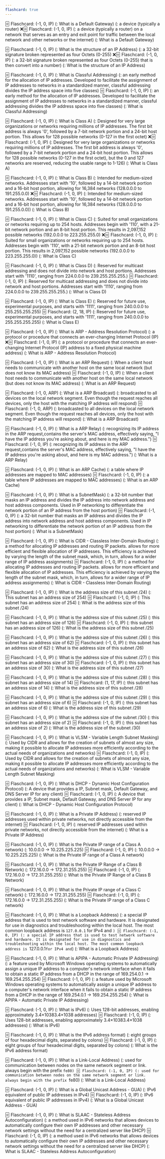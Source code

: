 ```yaml
---
flashcard: true
---
```

🃟 Flaschcard: (-1, 0, IP) (: What is a Default Gateway) (: a device (typically a router)
❌️🃟 Flaschcard: (-1, 0, IP) (: a device (typically a router) on a network that serves as an entry and exit point for traffic between the local network and other networks or the internet) (: What is a Default Gateway)


🃟 Flaschcard: (-1, 0, IP) (: What is the structure of an IP Address) (: a 32-bit signature broken represented as four Octets (0-255)
❌️🃟 Flaschcard: (-1, 0, IP) (: a 32-bit signature broken represented as four Octets (0-255) that is then convert into a number) (: What is the structure of an IP Address)

🃟 Flaschcard: (-1, 0, IP) (: What is Classful Addressing) (: an early method for the allocation of IP addresses. Developed to facilitate the assignment of IP addresses to networks in a standardized manner, classful addressing divides the IP address space into five classes)
🃟 Flaschcard: (-1, 0, IP) (: an early method for the allocation of IP addresses. Developed to facilitate the assignment of IP addresses to networks in a standardized manner, classful addressing divides the IP address space into five classes) (: What is Classful Addressing)

🃟 Flaschcard: (-1, 0, IP) (: What is Class A) (: Designed for very large organizations or networks requiring millions of IP addresses. The first bit address is always '0', followed by a 7-bit network portion and a 24-bit host portion. This allows for 128 possible networks (0-127 in the first octet)
❌️🃟 Flaschcard: (-1, 0, IP) (: Designed for very large organizations or networks requiring millions of IP addresses. The first bit address is always '0', followed by a 7-bit network portion and a 24-bit host portion. This allows for 128 possible networks (0-127 in the first octet), but the 0 and 127 networks are reserved, reducing the usable range to 1-126) (: What is Class A)

🃟 Flaschcard: (-1, 0, IP) (: What is Class B) (: Intended for medium-sized networks. Addresses start with '10', followed by a 14-bit network portion and a 16-bit host portion, allowing for 16,384 networks (128.0.0.0 to 191.255.0.0)
❌️🃟 Flaschcard: (-1, 0, IP) (: Intended for medium-sized networks. Addresses start with '10', followed by a 14-bit network portion and a 16-bit host portion, allowing for 16,384 networks (128.0.0.0 to 191.255.0.0)) (: What is Class B)

🃟 Flaschcard: (-1, 0, IP) (: What is Class C) (: Suited for small organizations or networks requiring up to 254 hosts. Addresses begin with '110', with a 21-bit network portion and an 8-bit host portion. This results in 2,097,152 possible networks (192.0.0.0 to 223.255.255.0)
❌️🃟 Flaschcard: (-1, 0, IP) (: Suited for small organizations or networks requiring up to 254 hosts. Addresses begin with '110', with a 21-bit network portion and an 8-bit host portion. This results in 2,097,152 possible networks (192.0.0.0 to 223.255.255.0)) (: What is Class C)

🃟 Flaschcard: (-1, 0, IP) (: What is Class D) (: Reserved for multicast addressing and does not divide into network and host portions. Addresses start with '1110', ranging from 224.0.0.0 to 239.255.255.255.)
🃟 Flaschcard: (-1, 0, IP) (: Reserved for multicast addressing and does not divide into network and host portions. Addresses start with '1110', ranging from 224.0.0.0 to 239.255.255.255.) (: What is Class D)

🃟 Flaschcard: (-1, 0, IP) (: What is Class E) (: Reserved for future use, experimental purposes, and starts with '1111', ranging from 240.0.0.0 to 255.255.255.255)
🃟 Flaschcard: (2, 18, IP) (: Reserved for future use, experimental purposes, and starts with '1111', ranging from 240.0.0.0 to 255.255.255.255) (: What is Class E)

🃟 Flaschcard: (-1, 0, IP) (: What is ARP - Address Resolution Protocol) (: a protocol or procedure that connects an ever-changing Internet Protocol (IP)
❌️🃟 Flaschcard: (-1, 0, IP) (: a protocol or procedure that connects an ever-changing Internet Protocol (IP) address to a fixed physical machine address) (: What is ARP - Address Resolution Protocol)

🃟 Flaschcard: (-1, 0, IP) (: What is an ARP Request) (: When a client host needs to communicate with another host on the same local network (but does not know its MAC address)
🃟 Flaschcard: (-1, 0, IP) (: When a client host needs to communicate with another host on the same local network (but does not know its MAC address) (: What is an ARP Request)

🃟 Flaschcard: (-1, 0, ARP) (: What is a ARP Broadcast) (: broadcasted to all devices on the local network segment. Even though the request reaches all devices, only the host with the matching IP address will respond)
🃟 Flaschcard: (-1, 0, ARP) (: broadcasted to all devices on the local network segment. Even though the request reaches all devices, only the host with the matching IP address will respond) (: What is a ARP Broadcast)

🃟 Flaschcard: (-1, 0, IP) (: What is a ARP Relay) (: recognizing its IP address in the ARP request,contains the server's MAC address, effectively saying, "I have the IP address you're asking about, and here is my MAC address.")
🃟 Flaschcard: (-1, 0, IP) (: recognizing its IP address in the ARP request,contains the server's MAC address, effectively saying, "I have the IP address you're asking about, and here is my MAC address.") (: What is a ARP Relay)

🃟 Flaschcard: (-1, 0, IP) (: What is an ARP Cache) (: a table where IP addresses are mapped to MAC addresses)
🃟 Flaschcard: (-1, 0, IP) (: a table where IP addresses are mapped to MAC addresses) (: What is an ARP Cache)

🃟 Flaschcard: (-1, 0, IP) (: What is a SubnetMask) (: a 32-bit number that masks an IP address and divides the IP address into network address and host address components. Used in IP networking to differentiate the network portion of an IP address from the host portion)
🃟 Flaschcard: (-1, 0, IP) (: a 32-bit number that masks an IP address and divides the IP address into network address and host address components. Used in IP networking to differentiate the network portion of an IP address from the host portion) (: What is a SubnetMask)

🃟 Flaschcard: (-1, 0, IP) (: What is CIDR - Classless Inter-Domain Routing) (: a method for allocating IP addresses and routing IP packets. allows for more efficient and flexible allocation of IP addresses. This efficiency is achieved by varying the length of the subnet mask, which, in turn, allows for a wider range of IP address assignments)
🃟 Flaschcard: (-1, 0, IP) (: a method for allocating IP addresses and routing IP packets. allows for more efficient and flexible allocation of IP addresses. This efficiency is achieved by varying the length of the subnet mask, which, in turn, allows for a wider range of IP address assignments) (: What is CIDR - Classless Inter-Domain Routing)

🃟 Flaschcard: (-1, 0, IP) (: What is the address size of this subnet /24) (: This subnet has an address size of 254)
🃟 Flaschcard: (-1, 0, IP) (: This subnet has an address size of 254) (: What is the address size of this subnet /24)

🃟 Flaschcard: (-1, 0, IP) (: What is the address size of this subnet /25) (: this subnet has an address size of 126)
🃟 Flaschcard: (-1, 0, IP) (: this subnet has an address size of 126) (: What is the address size of this subnet /25)

🃟 Flaschcard: (-1, 0, IP) (: What is the address size of this subnet /26) (: this subnet has an address size of 62)
🃟 Flaschcard: (-1, 0, IP) (: this subnet has an address size of 62) (: What is the address size of this subnet /26)

🃟 Flaschcard: (-1, 0, IP) (: What is the address size of this subnet /27) (: this subnet has an address size of 30)
🃟 Flaschcard: (-1, 0, IP) (: this subnet has an address size of 30) (: What is the address size of this subnet /27)

🃟 Flaschcard: (-1, 0, IP) (: What is the address size of this subnet /28) (: this subnet has an address size of 14)
🃟 Flaschcard: (1, 17, IP) (: this subnet has an address size of 14) (: What is the address size of this subnet /28)

🃟 Flaschcard: (-1, 0, IP) (: What is the address size of this subnet /29) (: this subnet has an address size of 6)
🃟 Flaschcard: (-1, 0, IP) (: this subnet has an address size of 6) (: What is the address size of this subnet /29)

🃟 Flaschcard: (-1, 0, IP) (: What is the address size of the subnet /30) (: this subnet has an address size of 2)
🃟 Flaschcard: (-1, 0, IP) (: this subnet has an address size of 2) (: What is the address size of the subnet /30)

🃟 Flaschcard: (-1, 0, IP) (: What is VLSM - Variable Length Subnet Masking) (: Used by CIDR and allows for the creation of subnets of almost any size, making it possible to allocate IP addresses more efficiently according to the actual needs of organizations and networks)
🃟 Flaschcard: (-1, 0, IP) (: Used by CIDR and allows for the creation of subnets of almost any size, making it possible to allocate IP addresses more efficiently according to the actual needs of organizations and networks) (: What is VLSM - Variable Length Subnet Masking)

🃟 Flaschcard: (-1, 0, IP) (: What is DHCP - Dynamic Host Configuration Protocol) (: A device that provides a IP, Subnet mask, Default Gateway, and DNS Server IP for any client)
🃟 Flaschcard: (-1, 0, IP) (: A device that provides a IP, Subnet mask, Default Gateway, and DNS Server IP for any client) (: What is DHCP - Dynamic Host Configuration Protocol)

🃟 Flaschcard: (-1, 0, IP) (: What is a Private IP Address) (: reserved IP addresses used within private networks, not directly accessible from the internet)
🃟 Flaschcard: (-1, 0, IP) (: reserved IP addresses used within private networks, not directly accessible from the internet) (: What is a Private IP Address)

🃟 Flaschcard: (-1, 0, IP) (: What is the Private IP range of a Class A network) (: 10.0.0.0 -> 10.225.225.225)
🃟 Flaschcard: (-1, 0, IP) (: 10.0.0.0 -> 10.225.225.225) (: What is the Private IP range of a Class A network)

🃟 Flaschcard: (-1, 0, IP) (: What is the Private IP Range of a Class B Network) (: 172.16.0.0 -> 172.31.255.255)
🃟 Flaschcard: (-1, 0, IP) (: 172.16.0.0 -> 172.31.255.255) (: What is the Private IP Range of a Class B Network)

🃟 Flaschcard: (-1, 0, IP) (: What is the Private IP range of a Class C network) (: 172.16.0.0 -> 172.31.255.255)
🃟 Flaschcard: (-1, 0, IP) (: 172.16.0.0 -> 172.31.255.255) (: What is the Private IP range of a Class C network)

🃟 Flaschcard: (-1, 0, IP) (: What is a Loopback Address) (: a special IP address that is used to test network software and hardware. It is designated for use in diagnostics and troubleshooting within the local host. The most common loopback address is `127.0.0.1` for IPv4 and `)
🃟 Flaschcard: (-1, 0, IP) (: a special IP address that is used to test network software and hardware. It is designated for use in diagnostics and troubleshooting within the local host. The most common loopback address is `127.0.0.1` for IPv4 and `) (: What is a Loopback Address)

🃟 Flaschcard: (-1, 0, IP) (: What is APIPA - Automatic Private IP Addressing) (: a feature used by Microsoft Windows operating systems to automatically assign a unique IP address to a computer's network interface when it fails to obtain a static IP address from a DHCP in the range of 169.254.0.1 -> 169.254.255.254)
🃟 Flaschcard: (-1, 0, IP) (: a feature used by Microsoft Windows operating systems to automatically assign a unique IP address to a computer's network interface when it fails to obtain a static IP address from a DHCP in the range of 169.254.0.1 -> 169.254.255.254) (: What is APIPA - Automatic Private IP Addressing)

🃟 Flaschcard: (-1, 0, IP) (: What is IPv6) (: Uses 128-bit addresses, enabling approximately 3.4×10383.4×1038 addresses)
🃟 Flaschcard: (-1, 0, IP) (: Uses 128-bit addresses, enabling approximately 3.4×10383.4×1038 addresses) (: What is IPv6)

🃟 Flaschcard: (-1, 0, IP) (: What is the IPv6 address format) (: eight groups of four hexadecimal digits, separated by colons)
🃟 Flaschcard: (-1, 0, IP) (: eight groups of four hexadecimal digits, separated by colons) (: What is the IPv6 address format)

🃟 Flaschcard: (-1, 0, IP) (: What is a Link-Local Address) (: used for communication between nodes on the same network segment or link.  always begin with the prefix `fe80)
🃟 Flaschcard: (-1, 0, IP) (: used for communication between nodes on the same network segment or link.  always begin with the prefix `fe80) (: What is a Link-Local Address)

🃟 Flaschcard: (-1, 0, IP) (: What is a Global Unicast Address - GUA) (: IPv6 equivalent of public IP addresses in IPv4)
🃟 Flaschcard: (-1, 0, IP) (: IPv6 equivalent of public IP addresses in IPv4) (: What is a Global Unicast Address - GUA)

🃟 Flaschcard: (-1, 0, IP) (: What is SLAAC - Stateless Address Autoconfiguration) (: a method used in IPv6 networks that allows devices to automatically configure their own IP addresses and other necessary network settings without the need for a centralized server like DHCP)
🃟 Flaschcard: (-1, 0, IP) (: a method used in IPv6 networks that allows devices to automatically configure their own IP addresses and other necessary network settings without the need for a centralized server like DHCP) (: What is SLAAC - Stateless Address Autoconfiguration)






